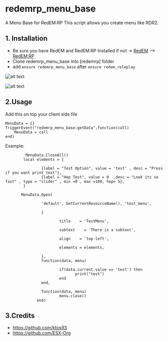 # redemrp_menu_base
 A Menu Base for RedEM:RP
This script allows you create menu like RDR2.

## 1. Installation
- Be sure you have RedEM and RedEM:RP Installed
if not -> [RedEM](https://github.com/kanersps/redem) --> [RedEM:RP](https://github.com/RedEM-RP/redem_roleplay)
- Clone redemrp_menu_base into [redemrp] folder
- add ```ensure redemrp_menu_base``` after ```ensure redem_roleplay```

![alt text](https://i.imgur.com/713zDs6.png)

![alt text](https://i.imgur.com/Uk0Ls4w.png)

## 2.Usage
Add this on top your client side file
```
MenuData = {}
TriggerEvent("redemrp_menu_base:getData",function(call)
    MenuData = call
end)
```
Example:
```
         MenuData.CloseAll()
        local elements = {
 
                {label = "Test Option", value = 'test' , desc = "Press if you want print text"},
                {label = "Hop Test", value = 0  ,desc = "Look its so fast" , type = "slider" , min =0 , max =100, hop= 5},
        }
 
       MenuData.Open(
 
                'default', GetCurrentResourceName(), 'test_menu',
 
                {
 
                        title    = 'TestMenu',
                        
                        subtext    = 'There is a subtext',
 
                        align    = 'top-left',
 
                        elements = elements,
 
                },
                function(data, menu)

                        if(data.current.value == 'test') then
                               print("test")
                        end
                end,
                
                function(data, menu)
                        menu.close()
              end)  

```

## 3.Credits
- https://github.com/ktos93
- https://github.com/ESX-Org
